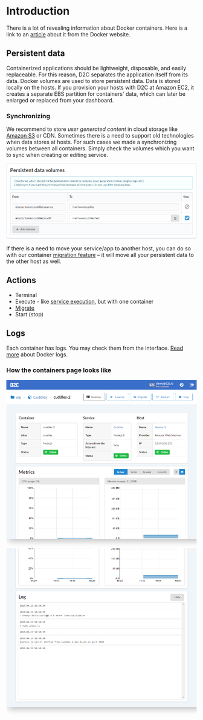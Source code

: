 # Introduction

There is a lot of revealing information about Docker containers. Here is a link to an [article](https://www.docker.com/what-container) about it from the Docker website.

## Persistent data

Containerized applications should be lightweight, disposable, and easily replaceable. For this reason, D2C separates the application itself from its data. Docker volumes are used to store persistent data. Data is stored locally on the hosts. If you provision your hosts with D2C at Amazon EC2, it creates a separate EBS partition for containers' data, which can later be enlarged or replaced from your dashboard.

### Synchronizing

We recommend to store _user generated content_ in cloud storage like [Amazon S3](https://aws.amazon.com/s3/) or CDN. Sometimes there is a need to support old technologies when data stores at hosts. For such cases we made a synchronizing volumes between all containers. Simply check the volumes which you want to sync when creating or editing service.

![Persistent data](../img/persistent_data.png)

If there is a need to move your service/app to another host, you can do so with our container [migration feature](/platform/migration/) – it will move all your persistent data to the other host as well.

## Actions

- Terminal
- Execute - like [service execution](/getting-started/services/#actions), but with one container
- [Migrate](/platform/migration/)
- Start (stop)

## Logs

<!--нужно больше инфы (спросить у Паши)-->

Each container has logs. You may check them from the interface. [Read more](https://docs.docker.com/engine/admin/logging/view_container_logs/) about Docker logs.

### How the containers page looks like

![Containers page](../img/containers.png)
![Containers page](../img/containers_logs.png)
